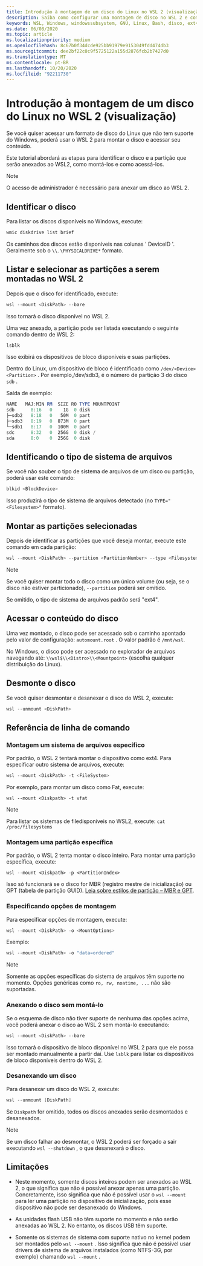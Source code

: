 ```yaml
---
title: Introdução à montagem de um disco do Linux no WSL 2 (visualização)
description: Saiba como configurar uma montagem de disco no WSL 2 e como acessá-la.
keywords: WSL, Windows, windowssubsystem, GNU, Linux, Bash, disco, ext4, FileSystem, Mount
ms.date: 06/08/2020
ms.topic: article
ms.localizationpriority: medium
ms.openlocfilehash: 8c67b0f34dcde925bb91979e9153049fdd474db3
ms.sourcegitcommit: dee2bf22c0c9f5725122a155d2876fcb2b7427d0
ms.translationtype: MT
ms.contentlocale: pt-BR
ms.lasthandoff: 10/20/2020
ms.locfileid: "92211730"
---
```

# <a name="get-started-mounting-a-linux-disk-in-wsl-2-preview"></a>Introdução à montagem de um disco do Linux no WSL 2 (visualização)

Se você quiser acessar um formato de disco do Linux que não tem suporte do Windows, poderá usar o WSL 2 para montar o disco e acessar seu conteúdo.

Este tutorial abordará as etapas para identificar o disco e a partição que serão anexados ao WSL2, como montá-los e como acessá-los.

> [!NOTE]
> O acesso de administrador é necessário para anexar um disco ao WSL 2.

## <a name="identify-the-disk"></a>Identificar o disco

Para listar os discos disponíveis no Windows, execute:

```powershell
wmic diskdrive list brief
```

Os caminhos dos discos estão disponíveis nas colunas ' DeviceID '. Geralmente sob o `\\.\PHYSICALDRIVE*` formato.

## <a name="list-and-select-the-partitions-to-mount-in-wsl-2"></a>Listar e selecionar as partições a serem montadas no WSL 2

Depois que o disco for identificado, execute:

```powershell
wsl --mount <DiskPath> --bare
```

Isso tornará o disco disponível no WSL 2.

Uma vez anexado, a partição pode ser listada executando o seguinte comando dentro de WSL 2:

```powershell
lsblk
```

Isso exibirá os dispositivos de bloco disponíveis e suas partições.

Dentro do Linux, um dispositivo de bloco é identificado como  `/dev/<Device><Partition>` . Por exemplo,/dev/sdb3, é o número de partição 3 do disco `sdb` .

Saída de exemplo:

```powershell
NAME   MAJ:MIN RM  SIZE RO TYPE MOUNTPOINT
sdb      8:16   0    1G  0 disk
├─sdb2   8:18   0   50M  0 part
├─sdb3   8:19   0  873M  0 part
└─sdb1   8:17   0  100M  0 part
sdc      8:32   0  256G  0 disk /
sda      8:0    0  256G  0 disk
```

## <a name="identifying-the-filesystem-type"></a>Identificando o tipo de sistema de arquivos

Se você não souber o tipo de sistema de arquivos de um disco ou partição, poderá usar este comando:

```powershell
blkid <BlockDevice>
```

Isso produzirá o tipo de sistema de arquivos detectado (no `TYPE="<Filesystem>"` formato).

## <a name="mount-the-selected-partitions"></a>Montar as partições selecionadas

Depois de identificar as partições que você deseja montar, execute este comando em cada partição: 

```powershell
wsl --mount <DiskPath> --partition <PartitionNumber> --type <Filesystem>
```

> [!NOTE]
> Se você quiser montar todo o disco como um único volume (ou seja, se o disco não estiver particionado), `--partition` poderá ser omitido.
> 
> Se omitido, o tipo de sistema de arquivos padrão será "ext4".

## <a name="access-the-disk-content"></a>Acessar o conteúdo do disco

Uma vez montado, o disco pode ser acessado sob o caminho apontado pelo valor de configuração: `automount.root` . O valor padrão é `/mnt/wsl`.

No Windows, o disco pode ser acessado no explorador de arquivos navegando até: `\\wsl$\\<Distro>\\<Mountpoint>` (escolha qualquer distribuição do Linux).

## <a name="unmount-the-disk"></a>Desmonte o disco

Se você quiser desmontar e desanexar o disco do WSL 2, execute:

```powershell
wsl --unmount <DiskPath>
```

## <a name="command-line-reference"></a>Referência de linha de comando

### <a name="mouting-a-specific-filesystem"></a>Montagem um sistema de arquivos específico

Por padrão, o WSL 2 tentará montar o dispositivo como ext4. Para especificar outro sistema de arquivos, execute:

```powershell
wsl --mount <DiskPath> -t <FileSystem>
```

Por exemplo, para montar um disco como Fat, execute:

```
wsl --mount <Diskpath> -t vfat
```

> [!NOTE]
> Para listar os sistemas de filedisponíveis no WSL2, execute: `cat /proc/filesystems`

### <a name="mouting-a-specific-partition"></a>Montagem uma partição específica

Por padrão, o WSL 2 tenta montar o disco inteiro. Para montar uma partição específica, execute:

```
wsl --mount <Diskpath> -p <PartitionIndex>
```

Isso só funcionará se o disco for MBR (registro mestre de inicialização) ou GPT (tabela de partição GUID). [Leia sobre estilos de partição – MBR e GPT](/windows-server/storage/disk-management/initialize-new-disks#about-partition-styles---gpt-and-mbr).

### <a name="specifying-mount-options"></a>Especificando opções de montagem

Para especificar opções de montagem, execute:

```powershell
wsl --mount <DiskPath> -o <MountOptions>
```

Exemplo:

```powershell
wsl --mount <DiskPath> -o "data=ordered"
```

> [!NOTE]
> Somente as opções específicas do sistema de arquivos têm suporte no momento. Opções genéricas como `ro, rw, noatime, ...` não são suportadas.

### <a name="attaching-the-disk-without-mounting-it"></a>Anexando o disco sem montá-lo

Se o esquema de disco não tiver suporte de nenhuma das opções acima, você poderá anexar o disco ao WSL 2 sem montá-lo executando:

```powershell
wsl --mount <DiskPath> --bare
```

Isso tornará o dispositivo de bloco disponível no WSL 2 para que ele possa ser montado manualmente a partir daí. Use `lsblk` para listar os dispositivos de bloco disponíveis dentro do WSL 2.

### <a name="detaching-a-disk"></a>Desanexando um disco

Para desanexar um disco do WSL 2, execute:

```powershell
wsl --unmount [DiskPath]
```

Se `Diskpath` for omitido, todos os discos anexados serão desmontados e desanexados.

> [!NOTE]
> Se um disco falhar ao desmontar, o WSL 2 poderá ser forçado a sair executando `wsl --shutdown` , o que desanexará o disco.

## <a name="limitations"></a>Limitações

- Neste momento, somente discos inteiros podem ser anexados ao WSL 2, o que significa que não é possível anexar apenas uma partição. Concretamente, isso significa que não é possível usar o `wsl --mount` para ler uma partição no dispositivo de inicialização, pois esse dispositivo não pode ser desanexado do Windows.

- As unidades flash USB não têm suporte no momento e não serão anexadas ao WSL 2. No entanto, os discos USB têm suporte.

- Somente os sistemas de sistema com suporte nativo no kernel podem ser montados pelo `wsl --mount` . Isso significa que não é possível usar drivers de sistema de arquivos instalados (como NTFS-3G, por exemplo) chamando `wsl --mount` .
